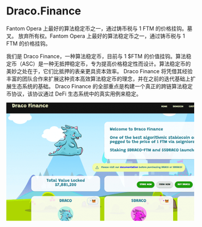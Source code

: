 # Draco.Finance

Fantom Opera 上最好的算法稳定币之一，通过铸币税与 1 FTM 的价格挂钩。墓叉。
放弃所有权。Fantom Opera 上最好的算法稳定币之一，通过铸币税与 1 FTM 的价格挂钩。

我们是 Draco Finance，一种算法稳定币，目前与 1 $FTM 的价值挂钩。算法稳定币（ASC）是一种无抵押稳定币，专为提高价格稳定性而设计。算法稳定币的美妙之处在于，它们比抵押的表亲更具资本效率。 Draco Finance 将凭借其经验丰富的团队合作来扩展这种资本高效算法稳定币的理念，并在之前的迭代基础上扩展生态系统的基础。
Draco Finance 的全部重点是构建一个真正的跨链算法稳定币协议，该协议通过 DeFi 生态系统中的真实用例来稳定。

![dracofinance-dapp-defi-fantom-image1-500x315_a5618a953fc0cc40efea2834c8a1a675](dracofinance-dapp-defi-fantom-image1-500x315_a5618a953fc0cc40efea2834c8a1a675.png)
